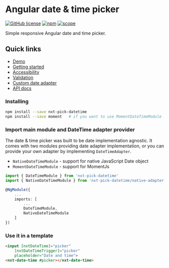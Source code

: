 # Angular date & time picker

[![GitHub license](https://img.shields.io/github/license/Liquid-JS/nxt-components.svg)](https://github.com/Liquid-JS/nxt-components/blob/master/LICENSE)
[![npm](https://img.shields.io/npm/dm/nxt-pick-datetime.svg)](https://www.npmjs.com/package/nxt-pick-datetime)
[![scope](https://img.shields.io/npm/v/nxt-pick-datetime.svg)](https://www.npmjs.com/package/nxt-pick-datetime)

Simple responsive Angular date and time picker.

## Quick links

-   [Demo](https://liquid-js.github.io/nxt-components/demo/pick-datetime)
-   [Getting started](https://liquid-js.github.io/nxt-components/demo/pick-datetime/getting-started)
-   [Accessibility](https://liquid-js.github.io/nxt-components/demo/pick-datetime/accessibility)
-   [Validation](https://liquid-js.github.io/nxt-components/demo/pick-datetime/validation)
-   [Custom date adapter](https://liquid-js.github.io/nxt-components/demo/pick-datetime/custom-adapter)
-   [API docs](https://liquid-js.github.io/nxt-components/docs/nxt-pick-datetime)

### Installing

```sh
npm install --save nxt-pick-datetime
npm install --save moment   # if you want to use MomentDateTimeModule
```

### Import main module and DateTime adapter provider

The date & time picker was built to be date implementation agnostic. It comes with two modules providing date adapter implementation, or you can provide your own adapter by implementing `DateTimeAdapter`.

-   `NativeDateTimeModule` - support for native JavaScript Date object
-   `MomentDateTimeModule` - support for MomentJs

```ts
import { DateTimeModule } from 'nxt-pick-datetime'
import { NativeDateTimeModule } from 'nxt-pick-datetime/native-adapter'

@NgModule({
    ...
    imports: [
        ...
        DateTimeModule,
        NativeDateTimeModule
    ]
})
```

### Use it in a template

```html
<input [nxtDateTime]="picker"
    [nxtDateTimeTrigger]="picker"
    placeholder="Date and time">
<nxt-date-time #picker></nxt-date-time>
```
